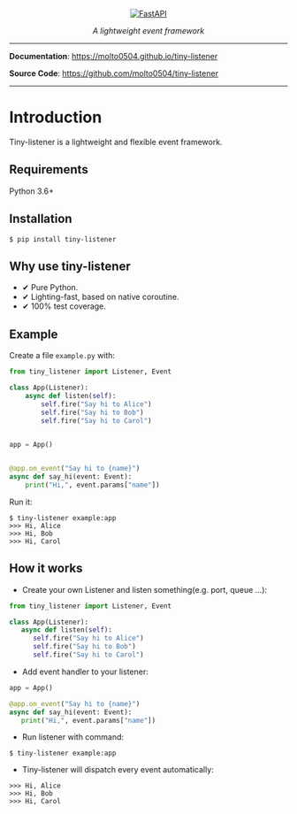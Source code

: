 <p align="center">
  <a href="https://molto0504.github.io/tiny-listener"><img src="https://molto0504.github.io/tiny-listener/logo-light.png#only-light" alt="FastAPI"></a>
</p>
<p align="center">
    <em>A lightweight event framework</em>
</p>

---

**Documentation**: <a href="https://molto0504.github.io/tiny-listener" target="_blank"> https://molto0504.github.io/tiny-listener </a>

**Source Code**: <a href="https://github.com/molto0504/tiny-listener" target="_blank"> https://github.com/molto0504/tiny-listener </a>

---

# Introduction

Tiny-listener is a lightweight and flexible event framework.

## Requirements

Python 3.6+

## Installation

```shell
$ pip install tiny-listener
```

## Why use tiny-listener

- ✔ Pure Python.
- ✔ Lighting-fast, based on native coroutine.
- ✔ 100% test coverage.

## Example

Create a file `example.py` with:

```python
from tiny_listener import Listener, Event

class App(Listener):
    async def listen(self):
        self.fire("Say hi to Alice")
        self.fire("Say hi to Bob")
        self.fire("Say hi to Carol")

        
app = App()


@app.on_event("Say hi to {name}")
async def say_hi(event: Event):
    print("Hi,", event.params["name"])

```

Run it:

```shell
$ tiny-listener example:app
>>> Hi, Alice
>>> Hi, Bob
>>> Hi, Carol
```

## How it works

* Create your own Listener and listen something(e.g. port, queue ...):

```python
from tiny_listener import Listener, Event

class App(Listener):
   async def listen(self):
      self.fire("Say hi to Alice")
      self.fire("Say hi to Bob")
      self.fire("Say hi to Carol")
```


* Add event handler to your listener:

```python
app = App()

@app.on_event("Say hi to {name}")
async def say_hi(event: Event):
   print("Hi,", event.params["name"])
```

* Run listener with command:

```shell
$ tiny-listener example:app
```

* Tiny-listener will dispatch every event automatically:

```shell
>>> Hi, Alice
>>> Hi, Bob
>>> Hi, Carol
```
